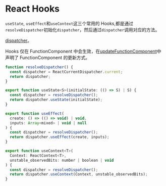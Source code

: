 # React Hooks

`useState`, `useEffect`和`useContext`这三个常用的 Hooks,都是通过`resolveDispatcher`初始化`dispatcher`，然后通过`dispatcher`调用对应的方法。

[dispatcher](./ReactFiberHooks.md)。

Hooks 仅在 FunctionComponent 中会生效，在[updateFunctionComponent](./ReactFiberBeginWork.md#updateFunctionComponent)中声明了 FunctionComponent 的更新方式。

```javascript
function resolveDispatcher() {
  const dispatcher = ReactCurrentDispatcher.current;
  return dispatcher;
}

export function useState<S>(initialState: (() => S) | S) {
  const dispatcher = resolveDispatcher();
  return dispatcher.useState(initialState);
}

export function useEffect(
  create: () => (() => void) | void,
  inputs: Array<mixed> | void | null
) {
  const dispatcher = resolveDispatcher();
  return dispatcher.useEffect(create, inputs);
}

export function useContext<T>(
  Context: ReactContext<T>,
  unstable_observedBits: number | boolean | void
) {
  const dispatcher = resolveDispatcher();
  return dispatcher.useContext(Context, unstable_observedBits);
}
```
